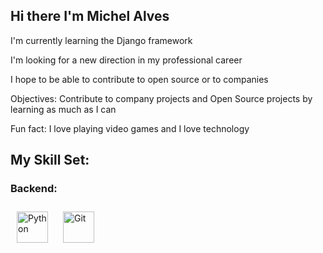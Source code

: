 ## Hi there  I'm Michel Alves

I'm currently learning the Django framework

I'm looking for a new direction in my professional career

I hope to be able to contribute to open source or to companies

Objectives: Contribute to company projects and Open Source projects by learning as much as I can

Fun fact: I love playing video games and I love technology 

## My Skill Set:

### Backend:

<img style="margin: 10px" src="https://profilinator.rishav.dev/skills-assets/python-original.svg" alt="Python" height="50" />  
<img style="margin: 10px" src="https://profilinator.rishav.dev/skills-assets/git-scm-icon.svg" alt="Git" height="50" />  


<!--
**Michel4lves/Michel4lves** is a ✨ _special_ ✨ repository because its `README.md` (this file) appears on your GitHub profile.

Here are some ideas to get you started:

- 🔭 I’m currently working on ...
- 🌱 I’m currently learning ...
- 👯 I’m looking to collaborate on ...
- 🤔 I’m looking for help with ...
- 💬 Ask me about ...
- 📫 How to reach me: ...
- 😄 Pronouns: ...
- ⚡ Fun fact: ...
-->
